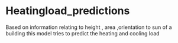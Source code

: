 # Heatingload_predictions
Based on information relating to height , area ,orientation to sun of a building this model tries to predict the heating and cooling load
